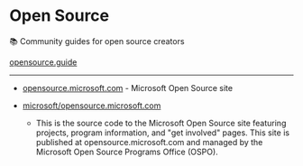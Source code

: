 # Open Source

📚 Community guides for open source creators

[opensource.guide](https://github.com/github/opensource.guide)



---

- [opensource.microsoft.com](https://opensource.microsoft.com/) - Microsoft Open Source site

- [microsoft/opensource.microsoft.com](https://github.com/microsoft/opensource.microsoft.com)
    - This is the source code to the Microsoft Open Source site featuring projects, program information, and "get involved" pages. This site is published at opensource.microsoft.com and managed by the Microsoft Open Source Programs Office (OSPO).